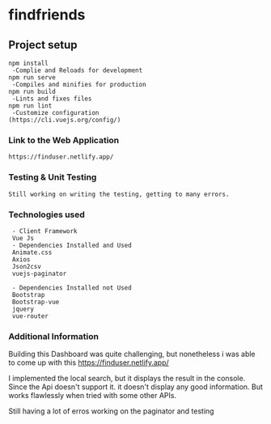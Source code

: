 # findfriends

## Project setup
```
npm install
 -Complie and Reloads for development
npm run serve
 -Compiles and minifies for production
npm run build
 -Lints and fixes files
npm run lint
 -Customize configuration
(https://cli.vuejs.org/config/)
```

### Link to the Web Application
```
https://finduser.netlify.app/
```

### Testing & Unit Testing
```
Still working on writing the testing, getting to many errors. 
```

### Technologies used
```
 - Client Framework
 Vue Js
 - Dependencies Installed and Used
 Animate.css 
 Axios
 Json2csv
 vuejs-paginator
  
 - Dependencies Installed not Used
 Bootstrap
 Bootstrap-vue
 jquery
 vue-router
```

### Additional Information
Building this Dashboard was quite challenging, but nonetheless i was able to come up with this https://finduser.netlify.app/ 

I implemented the local search, but it displays the result in the console. Since the Api doesn't support it. it doesn't display any good information. But works flawlessly when tried with some other APIs.

Still having a lot of erros working on the paginator and testing

